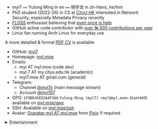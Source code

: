 <!-- Copyright (C) myl7 -->
<!-- SPDX-License-Identifier: CC-BY-SA-4.0 -->

- myl7 `==` Yulong Ming in en `==` 明宇龙 in zh-Hans, he/him
- PhD student (2022-26) in CS at [CityU HK](https://www.cityu.edu.hk/ 'City University of Hong Kong') interested in Network Security, especially Metadata Privacy recently
- [FLOSS](https://wikipedia.org/wiki/FLOSS 'free and open-source software') enthusiast believing that [even once is help](https://www.gnu.org/philosophy/saying-no-even-once.html)
- GitHub active code contributor with [over ~~1k~~ 500 contributions per year](https://github.com/myl7)
- Linux fan running Arch Linux for everyday use

A more detailed & formal [PDF CV](https://share.myl.moe/cv.pdf) is available

- GitHub: [myl7](https://github.com/myl7)
- Homepage: [myl.moe](https://myl.moe)
- Emails:
  - myl AT myl.moe (code dev)
  - myl.7 AT my.cityu.edu.hk (academic)
  - myl7.moe AT gmail.com (general)
- Telegram:
  - Channel [@myl7s](https://t.me/myl7s) (main message stream)
  - Account [@myl107](https://t.me/myl107)
- GPG: `1F9DE45ED2A4F36A` `Yulong Ming (myl7) <myl@myl.moe>` (current) available on [myl.moe/gpg](https://myl.moe/gpg)
- SSH: Available on [myl.moe/ssh](https://myl.moe/ssh)
- Avatar: [Gravatar myl AT myl.moe](https://www.gravatar.com/avatar/41e17fe63d0c1f91234b320b1feb3bef?s=200) from [Pixiv](https://www.pixiv.net/artworks/57793944) if required

<details>
<summary>Entertainment</summary>

- osu!: [myl7](https://osu.ppy.sh/users/17450724) can be redirected from [myl.moe/u/osu](https://myl.moe/u/osu)
  - Modes: osu! & osu!mania (4K)
  - Playstyles: Mouse & keyboard

</details>
